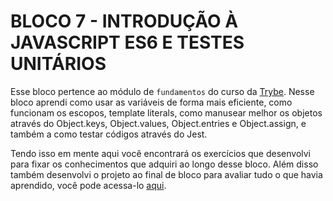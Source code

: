# BLOCO 7 - INTRODUÇÃO À JAVASCRIPT ES6 E TESTES UNITÁRIOS

Esse bloco pertence ao módulo de `fundamentos` do curso da [Trybe](https://www.betrybe.com/). Nesse bloco aprendi como usar as variáveis de forma mais eficiente, como funcionam os escopos, template literals, como manusear melhor os objetos através do Object.keys, Object.values, Object.entries e Object.assign, e também a como testar códigos através do Jest.

Tendo isso em mente aqui você encontrará os exercí­cios que desenvolvi para fixar os conhecimentos que adquiri ao longo desse bloco. Além disso também desenvolvi o projeto ao final de bloco para avaliar tudo o que havia aprendido, você pode acessa-lo [aqui](https://github.com/tryber/sd-023-a-project-js-unit-tests/pull/181).
